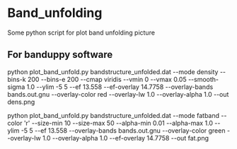 # Band_unfolding
Some python script for plot band unfolding picture

## For banduppy software
 python plot_band_unfold.py bandstructure_unfolded.dat --mode density --bins-k 200 --bins-e 200 --cmap viridis --vmin 0 --vmax 0.05 --smooth-sigma 1.0  --ylim -5 5 --ef 13.558 --ef-overlay 14.7758 --overlay-bands bands.out.gnu --overlay-color red --overlay-lw 1.0 --overlay-alpha 1.0 --out dens.png

python plot_band_unfold.py bandstructure_unfolded.dat --mode fatband --color 'r' --size-min 10 --size-max 50 --alpha-min 0.01 --alpha-max 1.0 --ylim -5 5 --ef 13.558 --overlay-bands bands.out.gnu --overlay-color green --overlay-lw 1.0 --overlay-alpha 1.0 --ef-overlay 14.7758 --out fat.png
